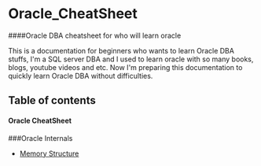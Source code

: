 # Oracle_CheatSheet
####Oracle DBA cheatsheet for who will learn oracle

This is a documentation for beginners who wants to learn Oracle DBA stuffs, I'm a SQL server DBA and I used to learn oracle with so many books, blogs, youtube videos and etc. Now I'm preparing this documentation to quickly learn Oracle DBA without difficulties.  


## Table of contents
#### Oracle CheatSheet
###Oracle Internals
* [Memory Structure](https://github.com/SqlAdmin/Oracle_CheatSheet/blob/master/Oracle%20Internals/2.Memory%20Stucture.md)